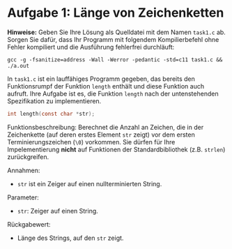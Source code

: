 # Aufgabe 1: Länge von Zeichenketten

**Hinweise:** Geben Sie Ihre Lösung als Quelldatei mit dem Namen `task1.c` ab.
Sorgen Sie dafür, dass Ihr Programm mit folgendem Kompilierbefehl ohne Fehler kompiliert und die Ausführung fehlerfrei durchläuft: 

`gcc -g -fsanitize=address -Wall -Werror -pedantic -std=c11 task1.c && ./a.out`

In `task1.c` ist ein lauffähiges Programm gegeben, das bereits den Funktionsrumpf der Funktion `length` enthält und diese Funktion auch aufruft. 
Ihre Aufgabe ist es, die Funktion `length` nach der untenstehenden Spezifikation zu implementieren.

```c
int length(const char *str);
```
Funktionsbeschreibung: Berechnet die Anzahl an Zeichen, die in der Zeichenkette (auf deren erstes Element `str` zeigt) vor dem ersten Terminierungszeichen (`\0`) vorkommen. 
Sie dürfen für Ihre Impelementierung **nicht** auf Funktionen der Standardbibliothek (z.B. `strlen`) zurückgreifen. 

Annahmen:

- `str` ist ein Zeiger auf einen nullterminierten String.

Parameter:

- `str`: Zeiger auf einen String. 

Rückgabewert:

- Länge des Strings, auf den `str` zeigt.
